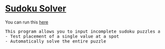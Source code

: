 # [Sudoku Solver](https://www.freecodecamp.org/learn/quality-assurance/quality-assurance-projects/sudoku-solver)

You can run this [here](https://replit.com/@malikmmusa/boilerplate-project-sudoku-solver)

<pre>
This program allows you to input incomplete sudoku puzzles and then:
- Test placement of a single value at a spot
- Automatically solve the entire puzzle
<pre>
